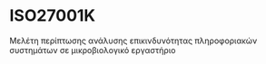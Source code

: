 # ISO27001K
Μελέτη περίπτωσης ανάλυσης επικινδυνότητας πληροφοριακών συστημάτων σε μικροβιολογικό εργαστήριο
